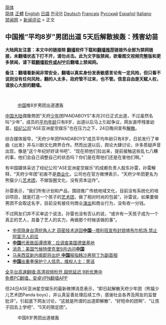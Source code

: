  <!-- 面包屑导航 --> <div class="breadcrumb"><!-- GTranslate: https://gtranslate.io/ -->  <div class="switcher notranslate">  <div class="selected">  <a href="#" onclick="return false;"> 简体</a>  </div>  <div class="option">  <a href="https://www.bannedbook.org" onclick="doGTranslate('zh-CN|zh-CN');jQuery('div.switcher div.selected a').html(jQuery(this).html());return false;" title="简体中文" class="nturl selected"> 简体</a>  <a href="https://www.bannedbook.org/zh-tw/" onclick="doGTranslate('zh-CN|zh-TW');jQuery('div.switcher div.selected a').html(jQuery(this).html());return false;" title="繁體中文" class="nturl"> 正體</a>  <a href="https://www.bannedbook.org/en/" onclick="doGTranslate('zh-CN|en');jQuery('div.switcher div.selected a').html(jQuery(this).html());return false;" title="English" class="nturl"> English</a>  <a href="https://www.bannedbook.org/ja/" onclick="doGTranslate('zh-CN|ja');jQuery('div.switcher div.selected a').html(jQuery(this).html());return false;" title="日本語" class="nturl"> 日語</a>  <a href="https://www.bannedbook.org/ko/" onclick="doGTranslate('zh-CN|ko');jQuery('div.switcher div.selected a').html(jQuery(this).html());return false;" title="한국어" class="nturl"> 한국어</a>  <a href="https://www.bannedbook.org/de/" onclick="doGTranslate('zh-CN|de');jQuery('div.switcher div.selected a').html(jQuery(this).html());return false;" title="Deutsch" class="nturl"> Deutsch</a>  <a href="https://www.bannedbook.org/fr/" onclick="doGTranslate('zh-CN|fr');jQuery('div.switcher div.selected a').html(jQuery(this).html());return false;" title="Français" class="nturl"> Français</a>  <a href="https://www.bannedbook.org/ru/" onclick="doGTranslate('zh-CN|ru');jQuery('div.switcher div.selected a').html(jQuery(this).html());return false;" title="Русский" class="nturl"> Русский</a>  <a href="https://www.bannedbook.org/es/" onclick="doGTranslate('zh-CN|es');jQuery('div.switcher div.selected a').html(jQuery(this).html());return false;" title="Español" class="nturl"> Español</a>  <a href="https://www.bannedbook.org/it/" onclick="doGTranslate('zh-CN|it');jQuery('div.switcher div.selected a').html(jQuery(this).html());return false;" title="Italiano" class="nturl"> Italiano</a>  </div>  </div>      <div class='breadcrumb-sub'><!-- Breadcrumb NavXT 6.3.0 --> <a href="https://www.bannedbook.org/" class="home">禁闻网</a> &gt; <a href="https://www.bannedbook.org/bnews/comments/" class="category">新闻评论</a> &gt; 正文</div></div><h2>中国推“平均8岁”男团出道 5天后解散挨轰：残害幼苗</h2> <p class="notice"><b>大陆网友注意：本文中的链接除 <a href="https://github.com/bannedbook/fanqiang" >翻墙</a>软件下载和<a href="https://github.com/killgcd/justmysocks/blob/master/README.md">翻墙推荐</a>链接外全部为禁网链接，未翻墙状态下打不开，请勿点击。此为文字版禁闻，欲看图文视频完整版和更多禁闻，请下载<a href="https://github.com/bannedbook/fanqiang">翻墙软件或APP</a>后翻墙上禁闻网。</p><p>备注：翻墙看新闻非常安全，翻墙以真实身份发表敏感言论有一定风险，但只看不说则没有任何风险，翻的人太多，政府管不过来，也不管。信息自由是天赋人权，请放心大胆的翻墙。</b></p>  <div class="entry"> <br /> <figure><a href="https://i0.wp.com/upload-images-bucket-v64rleca837do.s3.eu-west-1.amazonaws.com/wp-content/uploads/2021/08/25110842/Screen-Shot-2021-08-25-at-9.14.06-pm.png?fit=692%2C454&#038;ssl=1" data-caption="中国推8岁男团出道遭轰"></a><figcaption class="wp-caption-text"><a href="https://www.bannedbook.org/bnews/tag/%E4%B8%AD%E5%9B%BD/" class="st_tag internal_tag" rel="tag" title="标签 中国 下的日志">中国</a>推8岁男团出道遭轰</figcaption></figure> <p><span class='wp_keywordlink_affiliate'><a href="https://www.bannedbook.org/" title="中国" target="_blank">中国</a></span><span class='wp_keywordlink_affiliate'><a href="https://www.bannedbook.org/" title="大陆" target="_blank">大陆</a></span>偶像男团“天府<a href="https://www.bannedbook.org/bnews/tag/%E5%B0%91%E5%B9%B4/" class="st_tag internal_tag" rel="tag" title="标签 少年 下的日志">少年</a>团PANDABOYS”本月20日正式出道，不过虽然名叫“少年”，成员的<a href="https://www.bannedbook.org/bnews/tag/%E5%B9%B3%E5%9D%87%E5%B9%B4%E9%BE%84/" class="st_tag internal_tag" rel="tag" title="标签 平均年龄 下的日志">平均年龄</a>只有8岁，出道以后马上引起争议，网友直呼残害幼苗，<a href="https://www.bannedbook.org/bnews/tag/%E7%BB%8F%E7%BA%AA%E5%85%AC%E5%8F%B8/" class="st_tag internal_tag" rel="tag" title="标签 经纪公司 下的日志">经纪公司</a>“ASE亚洲星空娱乐”也在压力之下，24日晚间宣布<a href="https://www.bannedbook.org/bnews/tag/%E8%A7%A3%E6%95%A3/" class="st_tag internal_tag" rel="tag" title="标签 解散 下的日志">解散</a>。</p> <p>综合媒体报导，“天府少年团PANDABOYS”成员平均年龄只有8岁，日前发行了单曲《出发》并与川剧文化跨界合作。然而出道以后，舆论大肆讨论，许多质疑声音出现，像是“这个年纪好好读书吧”、“现在把他们拉出来，提前接触这些乱七八糟的事，他们会自己调整自己的状态吗？你们是在帮他们还是在害他们啊。”</p>  <p>有中国媒体采访了经纪公司“ASE亚洲星空娱乐”的成都负责人股东孙雷，孙雷解释，“天府少年团”初衷不是<a href="https://www.bannedbook.org/bnews/tag/%E5%95%86%E4%B8%9A%E5%8C%96/" class="st_tag internal_tag" rel="tag" title="标签 商业化 下的日志">商业化</a>，公司也在官方微博表示，“天府少年团更名为熊猫少儿<span class='wp_keywordlink_affiliate'><a href="https://zh-cn.shenyunperformingarts.org/" title="艺术团" target="_blank">艺术团</a></span>，不做饭圈文化，没有资本运作”。</p> <p>孙雷表示，“我们所有计划和产品，围绕推广传统地域文化，目前没有系统化的培训项目，就是打造一个孩子的<a href="https://www.bannedbook.org/bnews/tag/%E8%89%BA%E6%9C%AF%E5%9B%A2/" class="st_tag internal_tag" rel="tag" title="标签 艺术团 下的日志">艺术团</a>，做了相对时尚的包装”。孙雷说，如果要做男团不会取这名字，目前没有接任何商业<span class='wp_keywordlink_affiliate'><a href="https://zh-cn.shenyunperformingarts.org/" title="演出" target="_blank">演出</a></span>和商业行为，没有收一分钱。</p>  <p>不过网友们并不买单这个说法，孙雷也没有否认的说，“或许有一天孩子成为一个真正的艺人，具备了艺人的实力，再做那个时候该做的事”。</p> <ul class='op-related-articles' title='相关阅读'> <li><a href='https://www.bannedbook.org/bnews/bannedvideo/20210825/1612978.html' target='_blank'>中资隐身台湾挖角人才 窃密技术送回<b>中国</b>--塔利班宣布封锁喀布尔机场 禁止阿富汗人前往</a></li> <li><a href='https://www.bannedbook.org/bnews/baitai/20210825/1612977.html' target='_blank'><b>中国</b>代表致函谭德塞：应调查美国德堡基地</a></li> <li><a href='https://www.bannedbook.org/bnews/baitai/20210825/1612976.html' target='_blank'>消息：美国气候特使克里9月访问<b>中国</b></a></li> <li><a href='https://www.bannedbook.org/bnews/baitai/20210825/1612970.html' target='_blank'>马来西亚新内阁即将出炉 <b>中国</b>报指韩沙再努丁为副首相</a></li> <li><a href='https://www.bannedbook.org/bnews/headline/20210825/1612966.html' target='_blank'><b>中国</b>出重拳保护个人信息，维权人士：笑话</a></li> </ul> <p class="texttj"> <a href="https://github.com/bannedbook/fanqiang/wiki/V2ray%E6%9C%BA%E5%9C%BA" target="_blank">全平台高速翻墙:高清视频秒开,超低延迟,9折优惠中</a><br/> <a href="https://github.com/bannedbook/fanqiang/wiki/%E7%A6%81%E9%97%BB%E7%BD%91%E5%AE%89%E5%8D%93%E7%BF%BB%E5%A2%99%E6%96%B0%E9%97%BBAPP" target="_blank">免费PC翻墙、安卓VPN翻墙APP</a></p> <p>但24日ASE亚洲星空娱乐的最新微博消息表示，“即日起解散天府少年团（熊猫少儿艺术团Panda boys），并认真妥善处理后续工作，感谢社会各界及网友的监督批评”。引起底下网友讨论，“这就是所谓的出道即解散”、“好短命的团啊”、“让孩子回去上学吧”、“5天的限定团”。</p> <figure id="attachment_54595" aria-describedby="caption-attachment-54595" style="width: 300px" class="wp-caption alignnone"><figcaption id="caption-attachment-54595" class="wp-caption-text">中国8岁男团出道被轰</figcaption></figure> </p> <a name='sharetosocial'></a>  <div style="margin-bottom:5px;padding-bottom:5px;clear:both"> <div id="archive-pix-1" class="banner-ads"> <!-- AuctionX Display platform tag START --> <div id="26318x728x90x621x_ADSLOT2" clicktrack="%%CLICK_URL_ESC%%"></div> <!-- AuctionX Display platform tag END --> </div> <div id="archive-pix-2" class="banner-ads"> <!-- AuctionX Display platform tag START --> <div id="26315x300x250x621x_ADSLOT2" clicktrack="%%CLICK_URL_ESC%%"></div> <!-- AuctionX Display platform tag END --> </div> </div>  <div id="archive-pix-1" class="banner-ads"> <!-- AuctionX Display platform tag START --> <div id="26318x728x90x621x_ADSLOT3" clicktrack="%%CLICK_URL_ESC%%"></div> <!-- AuctionX Display platform tag END --> </div> </div><!--END ENTRY--> 